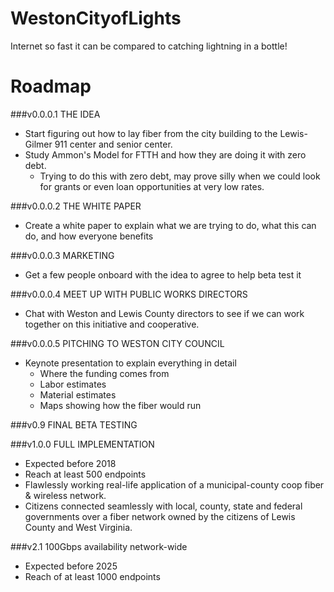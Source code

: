 # WestonCityofLights
Internet so fast it can be compared to catching lightning in a bottle!


# Roadmap

###v0.0.0.1  THE IDEA
   - Start figuring out how to lay fiber from the city building to the Lewis-Gilmer 911 center and senior center.
   - Study Ammon's Model for FTTH and how they are doing it with zero debt.
      - Trying to do this with zero debt, may prove silly when we could look for grants or even loan opportunities
        at very low rates.

###v0.0.0.2 THE WHITE PAPER
   - Create a white paper to explain what we are trying to do, what this can do, and how everyone benefits

###v0.0.0.3 MARKETING
   - Get a few people onboard with the idea to agree to help beta test it

###v0.0.0.4 MEET UP WITH PUBLIC WORKS DIRECTORS
   - Chat with Weston and Lewis County directors to see if we can work together on this initiative and cooperative.

###v0.0.0.5  PITCHING TO WESTON CITY COUNCIL
   - Keynote presentation to explain everything in detail
      - Where the funding comes from
      - Labor estimates
      - Material estimates
      - Maps showing how the fiber would run




###v0.9 FINAL BETA TESTING

###v1.0.0 FULL IMPLEMENTATION
   - Expected before 2018
   - Reach at least 500 endpoints
   - Flawlessly working real-life application of a municipal-county coop fiber & wireless network. 
   - Citizens connected seamlessly with local, county, state and federal governments over a fiber network owned by the citizens of Lewis County and West Virginia.

###v2.1 100Gbps availability network-wide
   - Expected before 2025
   - Reach of at least 1000 endpoints
